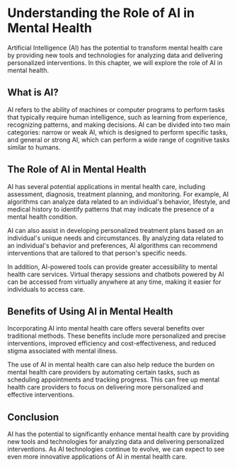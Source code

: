 Understanding the Role of AI in Mental Health
==============================================================================================

Artificial Intelligence (AI) has the potential to transform mental health care by providing new tools and technologies for analyzing data and delivering personalized interventions. In this chapter, we will explore the role of AI in mental health.

What is AI?
-----------

AI refers to the ability of machines or computer programs to perform tasks that typically require human intelligence, such as learning from experience, recognizing patterns, and making decisions. AI can be divided into two main categories: narrow or weak AI, which is designed to perform specific tasks, and general or strong AI, which can perform a wide range of cognitive tasks similar to humans.

The Role of AI in Mental Health
-------------------------------

AI has several potential applications in mental health care, including assessment, diagnosis, treatment planning, and monitoring. For example, AI algorithms can analyze data related to an individual's behavior, lifestyle, and medical history to identify patterns that may indicate the presence of a mental health condition.

AI can also assist in developing personalized treatment plans based on an individual's unique needs and circumstances. By analyzing data related to an individual's behavior and preferences, AI algorithms can recommend interventions that are tailored to that person's specific needs.

In addition, AI-powered tools can provide greater accessibility to mental health care services. Virtual therapy sessions and chatbots powered by AI can be accessed from virtually anywhere at any time, making it easier for individuals to access care.

Benefits of Using AI in Mental Health
-------------------------------------

Incorporating AI into mental health care offers several benefits over traditional methods. These benefits include more personalized and precise interventions, improved efficiency and cost-effectiveness, and reduced stigma associated with mental illness.

The use of AI in mental health care can also help reduce the burden on mental health care providers by automating certain tasks, such as scheduling appointments and tracking progress. This can free up mental health care providers to focus on delivering more personalized and effective interventions.

Conclusion
----------

AI has the potential to significantly enhance mental health care by providing new tools and technologies for analyzing data and delivering personalized interventions. As AI technologies continue to evolve, we can expect to see even more innovative applications of AI in mental health care.
